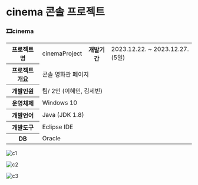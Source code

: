 # cinema 콘솔 프로젝트
### 🎞️cinema
<table>
    <tr>
        <th>프로젝트 명</th>
        <td>cinemaProject</td>
        <th>개발기간</th>
        <td>2023.12.22. ~ 2023.12.27. (5일) </td>
    </tr>
    <tr>
        <th>프로젝트 개요</th>
        <td colspan="3"> 콘솔 영화관 페이지</td>
    </tr>
    <tr>
        <th>개발인원</th>
        <td colspan="3">팀/ 2인 (이혜민, 김세빈)</td>
    </tr>
    <tr>
        <th>운영체제</th>
        <td colspan="3">Windows 10</td>
    </tr>
    <tr>
        <th>개발언어</th>
        <td colspan="3">Java (JDK 1.8)</td>
    </tr>
    <tr>
        <th>개발도구</th>
        <td colspan="3">Eclipse IDE</td>
    </tr>
    <tr>
        <th>DB</th>
        <td colspan="3">Oracle</td>
    </tr>
</table>

![c1](https://github.com/fever-max/cinema/assets/131164588/66692458-89b1-4eba-834c-e15debca376c)

![c2](https://github.com/fever-max/cinema/assets/131164588/4b3b18ae-17e3-48ac-85eb-7784de793f27)

![c3](https://github.com/fever-max/cinema/assets/131164588/e94c70e1-d355-47cf-98aa-c36a4869b146)
